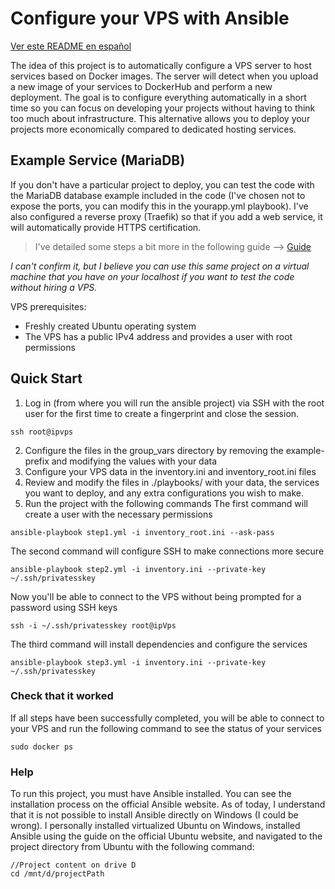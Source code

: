 # Configure your VPS with Ansible

[Ver este README en español](./README.es.md)

The idea of this project is to automatically configure a VPS server to host services based on Docker images. The server will detect when you upload a new image of your services to DockerHub and perform a new deployment. The goal is to configure everything automatically in a short time so you can focus on developing your projects without having to think too much about infrastructure. This alternative allows you to deploy your projects more economically compared to dedicated hosting services.

## Example Service (MariaDB)

If you don't have a particular project to deploy, you can test the code with the MariaDB database example included in the code (I've chosen not to expose the ports, you can modify this in the yourapp.yml playbook). I've also configured a reverse proxy (Traefik) so that if you add a web service, it will automatically provide HTTPS certification.

> I've detailed some steps a bit more in the following guide --> [Guide](https://app.gitbook.com/o/zhiwD9T7aIpHje3tHOwR/s/RDpGUpgtYFiJN3RSO60J/guias/configura-tu-vps-para-ci-cd)

*I can't confirm it, but I believe you can use this same project on a virtual machine that you have on your localhost if you want to test the code without hiring a VPS.*


VPS prerequisites:
- Freshly created Ubuntu operating system
- The VPS has a public IPv4 address and provides a user with root permissions

## Quick Start
1. Log in (from where you will run the ansible project) via SSH with the root user for the first time to create a fingerprint and close the session.
```
ssh root@ipvps
```
2. Configure the files in the group_vars directory by removing the example- prefix and modifying the values with your data
3. Configure your VPS data in the inventory.ini and inventory_root.ini files
4. Review and modify the files in ./playbooks/ with your data, the services you want to deploy, and any extra configurations you wish to make.
5. Run the project with the following commands
The first command will create a user with the necessary permissions
```
ansible-playbook step1.yml -i inventory_root.ini --ask-pass
```
The second command will configure SSH to make connections more secure
```
ansible-playbook step2.yml -i inventory.ini --private-key ~/.ssh/privatesskey
```
Now you'll be able to connect to the VPS without being prompted for a password using SSH keys
```
ssh -i ~/.ssh/privatesskey root@ipVps
```
The third command will install dependencies and configure the services
```
ansible-playbook step3.yml -i inventory.ini --private-key ~/.ssh/privatesskey
```
### Check that it worked
If all steps have been successfully completed, you will be able to connect to your VPS and run the following command to see the status of your services

```
sudo docker ps
```

### Help

To run this project, you must have Ansible installed. You can see the installation process on the official Ansible website. As of today, I understand that it is not possible to install Ansible directly on Windows (I could be wrong). I personally installed virtualized Ubuntu on Windows, installed Ansible using the guide on the official Ubuntu website, and navigated to the project directory from Ubuntu with the following command:

```
//Project content on drive D
cd /mnt/d/projectPath
```